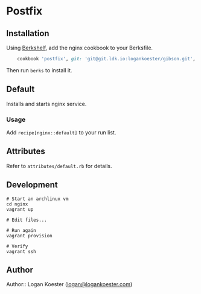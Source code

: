 # Postfix

## Installation

Using [Berkshelf](http://berkshelf.com/), add the nginx cookbook to your Berksfile.

```ruby
    cookbook 'postfix', git: 'git@git.ldk.io:logankoester/gibson.git', rel: 'chef/cookbooks/nginx', branch: 'master'
```

Then run `berks` to install it.

## Default

Installs and starts nginx service.

### Usage

Add `recipe[nginx::default]` to your run list.

## Attributes

Refer to `attributes/default.rb` for details.

## Development

    # Start an archlinux vm
    cd nginx
    vagrant up 

    # Edit files...

    # Run again
    vagrant provision 

    # Verify
    vagrant ssh

## Author

Author:: Logan Koester (<logan@logankoester.com>)
